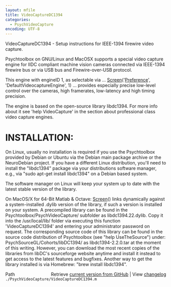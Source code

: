 ```yaml
---
layout: mfile
title: VideoCaptureDC1394
categories:
  - PsychVideoCapture
encoding: UTF-8
---
```


VideoCaptureDC1394 - Setup instructions for IEEE-1394 firewire video
capture.

Psychtoolbox on GNU/Linux and MacOSX supports a special video capture
engine for IIDC compliant machine vision cameras connected via IEEE-1394
firewire bus or via USB bus and Firewire-over-USB protocol.

This engine with engineID 1, as selectable via ...
[Screen](/docs/Screen)('[Preference](/docs/Preference)', 'DefaultVideocaptureEngine', 1)
... provides especially precise low-level control over the cameras, high
framerates, low-latency and high timing precision.

The engine is based on the open-source library libdc1394. For more info
about it see 'help VideoCapture' in the section about professional class
video capture engines.

# INSTALLATION:

On Linux, usually no installation is required if you use the Psychtoolbox
provided by Debian or Ubuntu via the Debian main package archive or the
NeuroDebian project. If you have a different Linux distribution, you'll
need to install the "libdc1394" package via your distributions software
manager, e.g., via "sudo apt-get install libdc1394" on a Debian based
system.

The software manager on Linux will keep your system up to date with the
latest stable version of the library.

On MacOS/X for 64-Bit Matlab & Octave: [Screen](/docs/Screen)() links dynamically against
a system-installed .dylib version of the library, if such a version is
installed on your system. A precompiled library can be found in the
Psychtoolbox/PsychVideoCapture/ subfolder as libdc1394.22.dylib. Copy it
into the /usr/local/lib/ folder via executing this function
'VideoCaptureDC1394' and entering your administrator password on request.
The corresponding source code of this library can be found in the source
code distribution of Psychtoolbox (see "help UseTheSource") under:
PsychSourceGL/Cohorts/libDC1394/ as libdc1394-2.2.0.tar at the moment of
this writing. However, you can download the most recent copies of the
libraries from libDC's sourceforge website anytime and install it instead
to get access to the latest features and bugfixes. Another way to get the
library installed is via Homebrew: "brew install libdc1394".



<div class="code_header" style="text-align:right;">
  <span style="float:left;">Path&nbsp;&nbsp;</span> <span class="counter">Retrieve <a href=
  "https://raw.github.com/Psychtoolbox-3/Psychtoolbox-3/beta/./PsychVideoCapture/VideoCaptureDC1394.m">current version from GitHub</a> | View <a href=
  "https://github.com/Psychtoolbox-3/Psychtoolbox-3/commits/beta/./PsychVideoCapture/VideoCaptureDC1394.m">changelog</a></span>
</div>
<div class="code">
  <code>./PsychVideoCapture/VideoCaptureDC1394.m</code>
</div>
